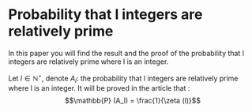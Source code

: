 # Probability that l integers are relatively prime

In this paper you will find  the result and the proof of the probability that l integers are relatively prime where l is an integer.

Let $l \in \mathbb{N}^{\star}$, denote $A_l$: the probability that l integers are relatively prime where l is an integer. It will be proved in the article that :
$$\mathbb{P} (A_l) = \frac{1}{\zeta (l)}$$
